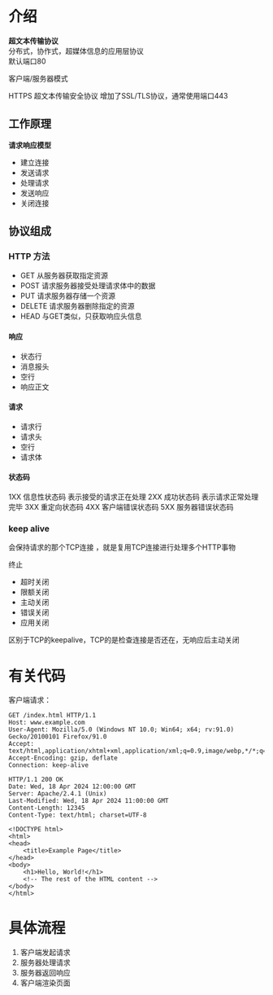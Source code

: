 # 介绍

**超文本传输协议**  
分布式，协作式，超媒体信息的应用层协议      
默认端口80  


客户端/服务器模式       

HTTPS 超文本传输安全协议  增加了SSL/TLS协议，通常使用端口443    




## 工作原理
**请求响应模型**    
- 建立连接
- 发送请求
- 处理请求
- 发送响应
- 关闭连接

## 协议组成

### HTTP 方法
- GET 从服务器获取指定资源
- POST 请求服务器接受处理请求体中的数据
- PUT 请求服务器存储一个资源
- DELETE 请求服务器删除指定的资源
- HEAD 与GET类似，只获取响应头信息


#### 响应
- 状态行
- 消息报头
- 空行
- 响应正文

#### 请求
- 请求行
- 请求头
- 空行
- 请求体

#### 状态码
1XX   信息性状态码  表示接受的请求正在处理
2XX   成功状态码    表示请求正常处理完毕
3XX   重定向状态码
4XX   客户端错误状态码
5XX   服务器错误状态码

### keep alive
会保持请求的那个TCP连接    ，就是复用TCP连接进行处理多个HTTP事物        

 终止
 - 超时关闭
 - 限额关闭
 - 主动关闭
 - 错误关闭
 - 应用关闭


区别于TCP的keepalive，TCP的是检查连接是否还在，无响应后主动关闭     

# 有关代码
客户端请求：        

```
GET /index.html HTTP/1.1
Host: www.example.com
User-Agent: Mozilla/5.0 (Windows NT 10.0; Win64; x64; rv:91.0) Gecko/20100101 Firefox/91.0
Accept: text/html,application/xhtml+xml,application/xml;q=0.9,image/webp,*/*;q=0.8
Accept-Encoding: gzip, deflate
Connection: keep-alive

```



```
HTTP/1.1 200 OK
Date: Wed, 18 Apr 2024 12:00:00 GMT
Server: Apache/2.4.1 (Unix)
Last-Modified: Wed, 18 Apr 2024 11:00:00 GMT
Content-Length: 12345
Content-Type: text/html; charset=UTF-8

<!DOCTYPE html>
<html>
<head>
    <title>Example Page</title>
</head>
<body>
    <h1>Hello, World!</h1>
    <!-- The rest of the HTML content -->
</body>
</html>
```

# 具体流程

1. 客户端发起请求
2. 服务器处理请求
3. 服务器返回响应
4. 客户端渲染页面
